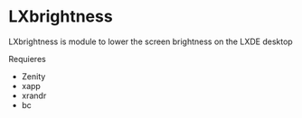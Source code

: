 # LXbrightness
LXbrightness is module to lower the screen brightness on the LXDE desktop

Requieres
- Zenity
- xapp
- xrandr
- bc
